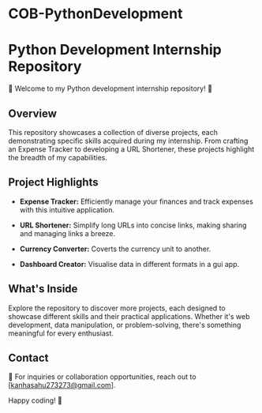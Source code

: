 # COB-PythonDevelopment
# Python Development Internship Repository

🚀 Welcome to my Python development internship repository! 🐍

## Overview
This repository showcases a collection of diverse projects, each demonstrating specific skills acquired during my internship. From crafting an Expense Tracker to developing a URL Shortener, these projects highlight the breadth of my capabilities.

## Project Highlights
- **Expense Tracker:** Efficiently manage your finances and track expenses with this intuitive application.

- **URL Shortener:** Simplify long URLs into concise links, making sharing and managing links a breeze.
  
- **Currency Converter:** Coverts the currency unit to another.
  
- **Dashboard Creator:** Visualise data in different formats in a gui app.

## What's Inside
Explore the repository to discover more projects, each designed to showcase different skills and their practical applications. Whether it's web development, data manipulation, or problem-solving, there's something meaningful for every enthusiast.

## Contact
📧 For inquiries or collaboration opportunities, reach out to [kanhasahu273273@gmail.com].

Happy coding! 🚀

